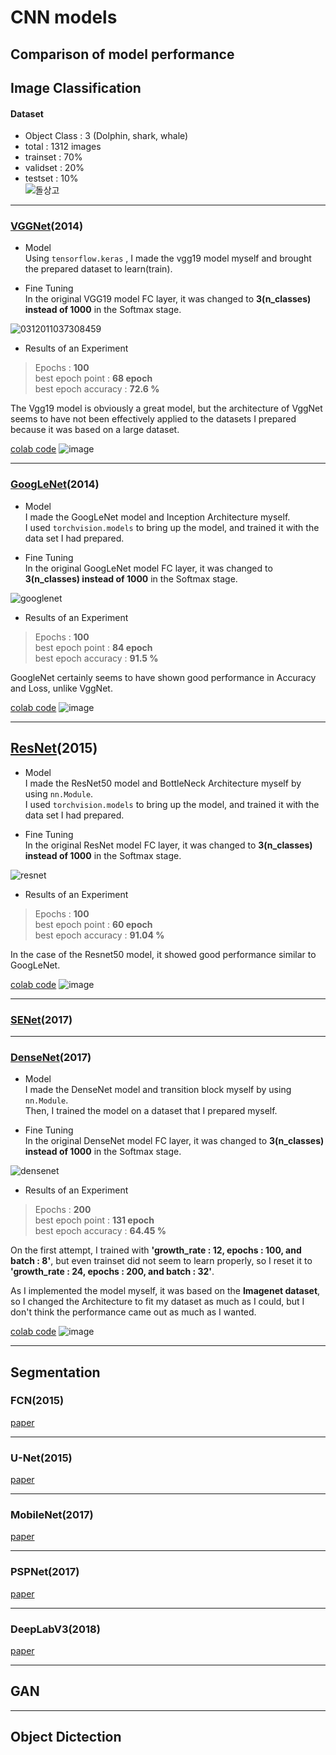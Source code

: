 # CNN models
 Comparison of model performance
--------------------------------------------------------------------------------------------------------------------------------------------------------------

## Image Classification

#### Dataset   
+ Object Class : 3 (Dolphin, shark, whale)   
+ total : 1312 images   
+ trainset : 70%   
+ validset : 20%   
+ testset : 10%   
![돌상고](https://user-images.githubusercontent.com/104747868/224483448-880732f0-bbe5-40de-9317-0a134e3498da.jpg)

--------------------------------------------------------------------------------------------------------------------------------------------------------------

### [VGGNet](https://arxiv.org/pdf/1409.1556.pdf)(2014)   

+ Model   
Using ```tensorflow.keras``` , I made the vgg19 model myself and brought the prepared dataset to learn(train).

+ Fine Tuning   
In the original VGG19 model FC layer, it was changed to **3(n_classes) instead of 1000** in the Softmax stage.   

![0312011037308459](https://user-images.githubusercontent.com/104747868/224495143-30c14185-0a50-4453-b031-03be02aafb69.jpg)   

+ Results of an Experiment   
> Epochs : **100**   
> best epoch point : **68 epoch**   
> best epoch accuracy : **72.6 %**   

The Vgg19 model is obviously a great model, but the architecture of VggNet seems to have not been effectively applied to the datasets I prepared because it was based on a large dataset.   

[colab code](https://github.com/WestChaeVI/CNN-models/blob/main/models/VGGnet(72.6%25).ipynb)
![image](https://user-images.githubusercontent.com/104747868/224774082-bfa485cf-963b-4560-8549-73802231c75f.png)

--------------------------------------------------------------------------------------------------------------------------------------------------------------

### [**GoogLeNet**](https://arxiv.org/pdf/1409.4842.pdf)(2014)

+ Model   
I made the GoogLeNet model and Inception Architecture myself.    
I used ```torchvision.models``` to bring up the model, and trained it with the data set I had prepared.

+ Fine Tuning   
In the original GoogLeNet model FC layer, it was changed to **3(n_classes) instead of 1000** in the Softmax stage.   

![googlenet](https://user-images.githubusercontent.com/104747868/224735511-62674d01-c083-4233-9414-29c41c644a7c.jpg)

+ Results of an Experiment   
> Epochs : **100**   
> best epoch point : **84 epoch**   
> best epoch accuracy : **91.5 %**   

GoogleNet certainly seems to have shown good performance in Accuracy and Loss, unlike VggNet.   

[colab code](https://github.com/WestChaeVI/CNN-models/blob/main/models/GoogLeNet(91.5%25).ipynb)
![image](https://user-images.githubusercontent.com/104747868/224642095-5c895151-2318-496b-a75e-0cf012168909.png)

--------------------------------------------------------------------------------------------------------------------------------------------------------------

## [**ResNet**](https://arxiv.org/pdf/1512.03385.pdf)(2015)

+ Model   
I made the ResNet50 model and BottleNeck Architecture myself by using ```nn.Module```.    
I used ```torchvision.models``` to bring up the model, and trained it with the data set I had prepared.

+ Fine Tuning   
In the original ResNet model FC layer, it was changed to **3(n_classes) instead of 1000** in the Softmax stage.   

![resnet](https://user-images.githubusercontent.com/104747868/224752873-3bc238ef-20d8-42b4-9c75-8feedaa7bc1f.jpg)

+ Results of an Experiment   
> Epochs : **100**   
> best epoch point : **60 epoch**   
> best epoch accuracy : **91.04 %**   

In the case of the Resnet50 model, it showed good performance similar to GoogLeNet.   

[colab code](https://github.com/WestChaeVI/CNN-models/blob/main/models/ResNet50(91.04%25).ipynb)
![image](https://user-images.githubusercontent.com/104747868/224768444-901c1f0c-a616-46ab-bebc-c9215938a3da.png)

--------------------------------------------------------------------------------------------------------------------------------------------------------------

### [**SENet**](https://arxiv.org/pdf/1709.01507.pdf)(2017)



--------------------------------------------------------------------------------------------------------------------------------------------------------------

### [**DenseNet**](https://arxiv.org/pdf/1608.06993.pdf)(2017)

+ Model   
I made the DenseNet model and transition block myself by using ```nn.Module```.    
Then, I trained the model on a dataset that I prepared myself.   

+ Fine Tuning   
In the original DenseNet model FC layer, it was changed to **3(n_classes) instead of 1000** in the Softmax stage.   

![densenet](https://user-images.githubusercontent.com/104747868/225063696-51d93874-8d08-4df7-b4cb-bd38ce763c92.jpg)

+ Results of an Experiment   
> Epochs : **200**   
> best epoch point : **131 epoch**   
> best epoch accuracy : **64.45 %**   

On the first attempt, I trained with **'growth_rate : 12, epochs : 100, and batch : 8'**, but even trainset did not seem to learn properly, so I reset it to **'growth_rate : 24, epochs : 200, and batch : 32'**.   

As I implemented the model myself, it was based on the **Imagenet dataset**, so I changed the Architecture to fit my dataset as much as I could, but I don't think the performance came out as much as I wanted.

[colab code](https://github.com/WestChaeVI/CNN-models/blob/main/models/DenseNet(64.45%25).ipynb)
![image](https://user-images.githubusercontent.com/104747868/225065009-371225b4-28a6-4f48-8b6b-1178a890c867.png)


--------------------------------------------------------------------------------------------------------------------------------------------------------------

## Segmentation

### **FCN(2015)**
[paper](https://www.cv-foundation.org/openaccess/content_cvpr_2015/papers/Long_Fully_Convolutional_Networks_2015_CVPR_paper.pdf)

--------------------------------------------------------------------------------------------------------------------------------------------------------------

### **U-Net(2015)**
[paper](https://arxiv.org/pdf/1505.04597.pdf)

--------------------------------------------------------------------------------------------------------------------------------------------------------------

### **MobileNet(2017)**
[paper](https://arxiv.org/pdf/1704.04861.pdf)

--------------------------------------------------------------------------------------------------------------------------------------------------------------

### **PSPNet(2017)**
[paper](https://arxiv.org/pdf/1612.01105.pdf)

--------------------------------------------------------------------------------------------------------------------------------------------------------------

### **DeepLabV3(2018)**
[paper](https://arxiv.org/pdf/1802.02611.pdf)


--------------------------------------------------------------------------------------------------------------------------------------------------------------

## GAN

--------------------------------------------------------------------------------------------------------------------------------------------------------------

## Object Dictection




